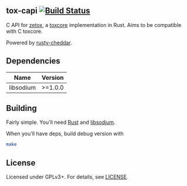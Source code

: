 tox-capi [![Build Status](https://travis-ci.org/quininer/tox-capi.svg?branch=master)](https://travis-ci.org/quininer/tox-capi)
--------

C API for [zetox], a [toxcore] implementation in Rust.
Aims to be compatible with C toxcore.

Powered by [rusty-cheddar].


## Dependencies
| **Name** | **Version** |
|----------|-------------|
| libsodium | >=1.0.0 |


## Building
Fairly simple. You'll need [Rust] and [libsodium].

When you'll have deps, build debug version with
```bash
make
```

## License

Licensed under GPLv3+. For details, see [LICENSE](/LICENSE).

[libsodium]: https://github.com/jedisct1/libsodium
[Rust]: https://www.rust-lang.org/
[rusty-cheddar]: https://github.com/Sean1708/rusty-cheddar
[toxcore]: https://github.com/irungentoo/toxcore
[zetox]: https://github.com/zetok/tox
